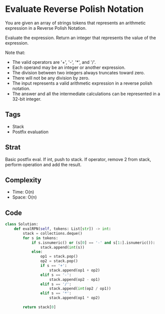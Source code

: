 # Evaluate Reverse Polish Notation

You are given an array of strings tokens that represents an arithmetic expression in a Reverse Polish Notation.

Evaluate the expression. Return an integer that represents the value of the expression.

Note that:

- The valid operators are '+', '-', '*', and '/'.
- Each operand may be an integer or another expression.
- The division between two integers always truncates toward zero.
- There will not be any division by zero.
- The input represents a valid arithmetic expression in a reverse polish notation.
- The answer and all the intermediate calculations can be represented in a 32-bit integer.



## Tags
- Stack
- Postfix evaluation

## Strat

Basic postfix eval. If int, push to stack. If operator, remove 2 from stack, perform operation and add the result.

## Complexity

- Time: O(n)
- Space: O(n)

## Code

```python
class Solution:
    def evalRPN(self, tokens: List[str]) -> int:
        stack = collections.deque()
        for s in tokens:
            if s.isnumeric() or (s[0] == '-' and s[1:].isnumeric()):
                stack.append(int(s))
            else:
                op1 = stack.pop()
                op2 = stack.pop()
                if s == '+':
                    stack.append(op1 + op2)
                elif s == '-':
                    stack.append(op2 - op1)
                elif s == '/':
                    stack.append(int(op2 / op1))
                elif s == '*':
                    stack.append(op1 * op2)
        
        return stack[0]
```